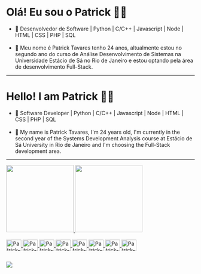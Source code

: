 <h1>Olá! Eu sou o Patrick 👋🏻</h1>

<ul>
  <li>🔭 Desenvolvedor de Software | Python | C/C++ | Javascript | Node | HTML | CSS | PHP | SQL</li>
  <br>
  <li>🌱 Meu nome é Patrick Tavares tenho 24 anos, altualmente estou no segundo ano do curso de Análise Desenvolvimento de Sistemas na Universidade Estácio de Sá no Rio de Janeiro e estou optando pela área de desenvolvimento Full-Stack.</li>
</ul>
<hr/>
<h1>Hello! I am Patrick 👋🏻</h1>

<ul>
  <li>🔭 Software Developer | Python | C/C++ | Javascript | Node | HTML | CSS | PHP | SQL</li>
  <br>
  <li>🌱 My name is Patrick Tavares, I'm 24 years old, I'm currently in the second year of the Systems Development Analysis course at Estácio de Sá University in Rio de Janeiro and I'm choosing the Full-Stack development area.</li>
</ul>
<hr>

<div>
  <a href="https://github.com/Patrick-Al">
  <img height="180em" src="https://github-readme-stats.vercel.app/api?username=Patrick-Al&show_icons=true&theme=dark&include_all_commits=true&count_private=true&exclude_repo=Python"/>
  <img height="180em" src="https://github-readme-stats.vercel.app/api/top-langs/?username=Patrick-Al&layout=donut&langs_count=7&theme=dark&exclude_repo=Python"/>
</div>

<div style="display: inline_block"><br>
  <img align="center" alt="Patrick-Python" height="30" width="40" src="https://cdn.jsdelivr.net/gh/devicons/devicon@latest/icons/javascript/javascript-original.svg" />
  <img align="center" alt="Patrick-Python" height="30" width="40" src="https://cdn.jsdelivr.net/gh/devicons/devicon@latest/icons/jupyter/jupyter-original.svg" />
  <img align="center" alt="Patrick-Python" height="30" width="40" src="https://cdn.jsdelivr.net/gh/devicons/devicon@latest/icons/html5/html5-original.svg" />
  <img align="center" alt="Patrick-Python" height="30" width="40" src="https://cdn.jsdelivr.net/gh/devicons/devicon@latest/icons/php/php-original.svg" />
  <img align="center" alt="Patrick-Python" height="30" width="40" src="https://cdn.jsdelivr.net/gh/devicons/devicon@latest/icons/typescript/typescript-original.svg" />
  <img align="center" alt="Patrick-Python" height="30" width="40" src="https://cdn.jsdelivr.net/gh/devicons/devicon@latest/icons/nodejs/nodejs-original-wordmark.svg" />
  <img align="center" alt="Patrick-Python" height="30" width="40" src="https://cdn.jsdelivr.net/gh/devicons/devicon@latest/icons/python/python-original.svg" />
  <img align="center" alt="Patrick-Python" height="30" width="40" src="https://cdn.jsdelivr.net/gh/devicons/devicon@latest/icons/C/C-original.svg" />
</div>

##
<div>
  <a href="https://www.linkedin.com/in/patrick-a-4a1b60174" target="_blank"><img src="https://img.shields.io/badge/LinkedIn-0077B5?style=for-the-badge&logo=linkedin&logoColor=white" target="_blank"/></a>
</div>
